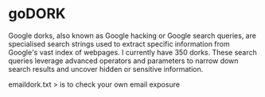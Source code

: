 # goDORK
Google dorks, also known as Google hacking or Google search queries, are specialised search strings used to extract specific information from Google's vast index of webpages.
I currently have 350 dorks.
These search queries leverage advanced operators and parameters to narrow down search results and uncover hidden or sensitive information.


emaildork.txt > is to check your own email exposure
